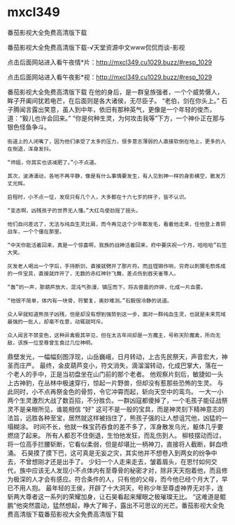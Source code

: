 # mxcl349
番茄影视大全免费高清版下载

番茄影视大全免费高清版下载-√天堂资源中文www侃侃而谈-影视

点击后面网站进入看午夜情*片：http://mxcl349.cu1029.buzz/#resp_1029

点击后面网站进入看午夜影*视：http://mxcl349.cu1029.buzz/#resp_1029

番茄影视大全免费高清版下载    在他的身后，是一群皇族强者，一个个威势慑人，眸子开阖间犹若电芒，在后面则是各大诸侯，无尽臣子。    “老伯，剑在你头上。”    石子腾闻言露出笑意，虽人到中年，依旧有那种英气，更像是一个年轻的俊杰，道：“毅儿也许会回来。”    “你是何种生灵，为何攻击我等”下方，一个神仆正在那与银色怪鱼争斗。

    街道上的人闭嘴了，因为他们承受了太多的压力，很多意志薄弱的人直接软倒在地上，更多的人在倒退，浑身发抖。

    “师姐，你其实也该减肥了。”小不点道。

    其次，波涛涌动，各地不再平静，像是有什么事情要发生，有人见到神一样的身影横空，散发万丈光辉。

    启程时，小不点一怔，发现只有几个人，大多都在十六七岁的样子，皆不认识。

    “变态啊，凶残孩子的世界无人懂。”大红鸟使劲摇了摇头。

    他们自问差远了，无法与纯血生灵比肩，而今再见这个少年都发毛，看着他走来，任他登上青铜战车，一个个僵在那里。

    “中天你能活着回来，真是一个惊喜啊，我族的战神活着回来，府中要庆祝一个月，哈哈哈”石笠大笑。

    灰发老人喝出一个字后，手持断剑，直接就劈开了那片符。而且铿锵作响，穷奇以刺猬毛祭炼成的一件宝具，直接就炸开了，无数的赤红神针飞舞，差点伤到吞天雀等人。

    “轰”的一声，那葫芦放大，混沌气弥漫，镇压而下，将古兽震的炸碎，化成一片血雾。

    “他很不简单，体内有一块骨，符繁复，奥妙难测。”石毅很冷静的说道。

    众人早就知道熊孩子凶残，但是却没有想到强势到这一步，面对一群纯血生灵，也就是未来荒域最强的一批人，却毫不在意，动辄就呵斥。

    众人闻言不禁变色，这种异禽极其罕见，但在太古年间却是一方魔主，号称天阶魔禽，所向无敌，该族一位至尊曾生食过几位神明。

鼎壁发光，一幅幅刻图浮现，山岳巍峨，日月转动，上古先民祭天，声音宏大，神圣而庄严。    最终，金皮葫芦变小，符文消失，滴溜溜转动，化成巴掌大，落在一个老人的手中，正是当初盘坐在山门前的那个老者。    他观察片刻后，敏捷如一头上古神豹，在丛林中极速穿行，惊起一片野兽，但却没有惹那些恐怖的生灵。    与此同时，小不点再祭金色的骨剪，令它冲霄而起，斩向天空中的鸾鸟。    一大一小两个生灵激烈大战了数百招，不分胜负。一群凶寇都傻掉了，一个毛孩子能征战祭灵不是亲眼所见，谁能相信    “好”    这可不是一般的宝具，而是神灵刻下精神意志的法旨，远胜各种至宝，居然就这样被挡住了，熊孩子强的让人想诅咒他，凶猛的一塌糊涂。    时间不长，他就一株宝药吞食的差不多了，浑身散发乌光，躯体几乎要燃烧了起来。    所有人都忍不住倒退，生怕他发狂，而乱伤到人。    柳枝摆动而过，将一位高手拦腰斩断，它看似柔弱，但是却堪比一柄神刀，直接将人截断，鲜血喷涌。    石昊摸了摸下巴，这可真是无妄之灾，其实他并不想卷入到两女的纷争中去，不曾想刚才还是出手了。    少妇一个人走来走去，皱着眉头，在思忖如何交代，族中应该无人发现小不点体内有至尊骨的秘密才对，除非天天抱着他，而且修为极深的人才会有感应。符合条件的人，只有他的父母，而今他已经个月大了，早已不用人抱。    最年轻的王侯，开辟了十大洞天，号称少年至尊虚神界无对手，连斩两大尊者这一系列的荣耀加身，让石昊看起来耀眼之极璀璨无比。    “这难道是鲲鹏”他突然震动，猛然想起，睁大了眸子，露出不可思议的光芒。番茄影视大全免费高清版下载番茄影视大全免费高清版下载
